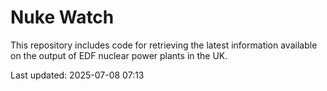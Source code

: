 # Nuke Watch

This repository includes code for retrieving the latest information available on the output of EDF nuclear power plants in the UK.

Last updated: 2025-07-08 07:13